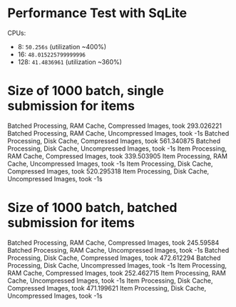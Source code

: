 # Performance Test with SqLite

CPUs:
- 8: `50.256s` (utilization ~400%)
- 16: `48.015225799999996` 
- 128: `41.4836961` (utilization ~360%)


# Size of 1000 batch, single submission for items
Batched Processing, RAM Cache, Compressed Images, took 293.026221
Batched Processing, RAM Cache, Uncompressed Images, took -1s
Batched Processing, Disk Cache, Compressed Images, took 561.340875
Batched Processing, Disk Cache, Uncompressed Images, took -1s
Item Processing, RAM Cache, Compressed Images, took 339.503905
Item Processing, RAM Cache, Uncompressed Images, took -1s
Item Processing, Disk Cache, Compressed Images, took 520.295318
Item Processing, Disk Cache, Uncompressed Images, took -1s


# Size of 1000 batch, batched submission for items
Batched Processing, RAM Cache, Compressed Images, took 245.59584
Batched Processing, RAM Cache, Uncompressed Images, took -1s
Batched Processing, Disk Cache, Compressed Images, took 472.612294
Batched Processing, Disk Cache, Uncompressed Images, took -1s
Item Processing, RAM Cache, Compressed Images, took 252.462715
Item Processing, RAM Cache, Uncompressed Images, took -1s
Item Processing, Disk Cache, Compressed Images, took 471.199621
Item Processing, Disk Cache, Uncompressed Images, took -1s
